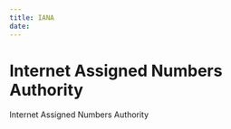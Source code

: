 ```yaml
---
title: IANA
date:
---
```


# Internet Assigned Numbers Authority
Internet Assigned Numbers Authority
